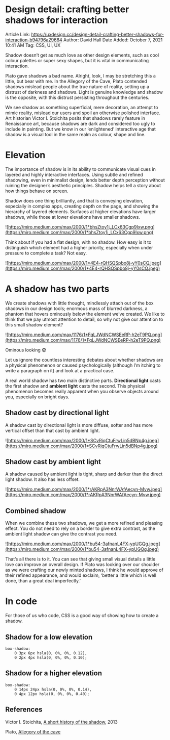 # Design detail: crafting better shadows for interaction

Article Link: https://uxdesign.cc/design-detail-crafting-better-shadows-for-interaction-b94796a29664
Author: David Hall
Date Added: October 7, 2021 10:41 AM
Tag: CSS, UI, UX

Shadow doesn’t get as much love as other design elements, such as cool colour palettes or super sexy shapes, but it is vital in communicating interaction.

Plato gave shadows a bad name. Alright, look, I may be stretching this a little, but bear with me. In the Allegory of the Cave, Plato contended shadows mislead people about the true nature of reality, setting up a distrust of darkness and shadows. Light is genuine knowledge and shadow is the opposite, with this distrust persisting throughout the centuries.

We see shadow as something superficial, mere decoration, an attempt to mimic reality, mislead our users and spoil an otherwise polished interface. Art historian Victor I. Stoichita posits that shadows rarely feature in Renaissance art, because shadows are dark and considered too ugly to include in painting. But we know in our ‘enlightened’ interactive age that shadow is a visual tool in the same realm as colour, shape and line.

# **Elevation**

The importance of shadow is in its ability to communicate visual cues in layered and highly interactive interfaces. Using subtle and refined shadowing, even in minimalist design, lends better depth perception without ruining the designer’s aesthetic principles. Shadow helps tell a story about how things behave on screen.

Shadow does one thing brilliantly, and that is conveying elevation, especially in complex apps, creating depth on the page, and showing the hierarchy of layered elements. Surfaces at higher elevations have larger shadows, while those at lower elevations have smaller shadows.

![https://miro.medium.com/max/2000/1*bhsZtoy1j_LCx63Cgp9Ixw.png](https://miro.medium.com/max/2000/1*bhsZtoy1j_LCx63Cgp9Ixw.png)

Think about if you had a flat design, with no shadow. How easy is it to distinguish which element had a higher priority, especially when under pressure to complete a task? Not easy.

![https://miro.medium.com/max/2000/1*4E4-rQHSQSpbo8j-yY0sCQ.jpeg](https://miro.medium.com/max/2000/1*4E4-rQHSQSpbo8j-yY0sCQ.jpeg)

# **A shadow has two parts**

We create shadows with little thought, mindlessly attach out of the box shadows in our design tools; enormous mass of blurred darkness, a phantom that hovers ominously below the element we’ve created. We like to think that we pay utmost attention to detail, so why not give our attention to this small shadow element?

![https://miro.medium.com/max/1176/1*FqLJWdNCWSEeRP-h2eT9PQ.png](https://miro.medium.com/max/1176/1*FqLJWdNCWSEeRP-h2eT9PQ.png)

Ominous looking 😨

Let us ignore the countless interesting debates about whether shadows are a physical phenomenon or caused psychologically (although I’m itching to write a paragraph on it) and look at a practical case.

A real world shadow has two main distinctive parts. **Directional light** casts the first shadow and **ambient light** casts the second. This physical phenomenon becomes really apparent when you observe objects around you, especially on bright days.

## **Shadow cast by directional light**

A shadow cast by directional light is more diffuse, softer and has more vertical offset than that cast by ambient light.

![https://miro.medium.com/max/2000/1*SCvRiqCtuFrwLin5dBNp4g.jpeg](https://miro.medium.com/max/2000/1*SCvRiqCtuFrwLin5dBNp4g.jpeg)

## **Shadow cast by ambient light**

A shadow caused by ambient light is tight, sharp and darker than the direct light shadow. It also has less offset.

![https://miro.medium.com/max/2000/1*rAKRpA3NnrWAfAecyn-Mvw.jpeg](https://miro.medium.com/max/2000/1*rAKRpA3NnrWAfAecyn-Mvw.jpeg)

## **Combined shadow**

When we combine these two shadows, we get a more refined and pleasing effect. You do not need to rely on a border to give extra contrast, as the ambient light shadow can give the contrast you need.

![https://miro.medium.com/max/2000/1*bu54-3afnanL4FX-ypUGQg.jpeg](https://miro.medium.com/max/2000/1*bu54-3afnanL4FX-ypUGQg.jpeg)

That’s all there is to it. You can see that giving small visual details a little love can improve an overall design. If Plato was looking over our shoulder as we were crafting our newly minted shadows, I think he would approve of their refined appearance, and would exclaim, ‘better a little which is well done, than a great deal imperfectly.’

# **In code**

For those of us who code, CSS is a good way of showing how to create a shadow.

## **Shadow for a low elevation**

```
box-shadow:
    0 3px 6px hsla(0, 0%, 0%, 0.12),
    0 2px 4px hsla(0, 0%, 0%, 0.10);
```

## **Shadow for a higher elevation**

```
box-shadow:
    0 14px 24px hsla(0, 0%, 0%, 0.14),
    0 4px 12px hsla(0, 0%, 0%, 0.40);
```

## **References**

Victor I. Stoichita, [A short history of the shadow](https://press.uchicago.edu/ucp/books/book/distributed/S/bo3535927.html), 2013

Plato, [Allegory of the cave](https://web.stanford.edu/class/ihum40/cave.pdf)